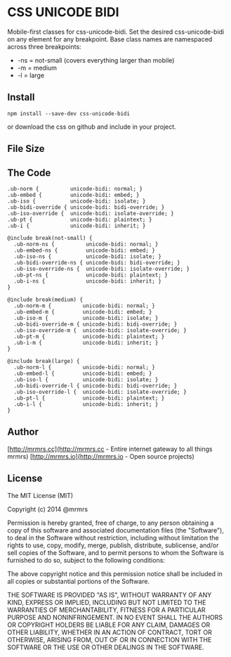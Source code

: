 # CSS UNICODE BIDI

  Mobile-first classes for css-unicode-bidi.
  Set the desired css-unicode-bidi on any element for any breakpoint.
  Base class names are namespaced across three breakpoints:

*  -ns = not-small (covers everything larger than mobile)
*  -m  = medium
*  -l  = large

## Install
```
npm install --save-dev css-unicode-bidi
```
or download the css on github and include in your project.

## File Size


## The Code
```
.ub-norm {          unicode-bidi: normal; }
.ub-embed {         unicode-bidi: embed; }
.ub-iso {           unicode-bidi: isolate; }
.ub-bidi-override { unicode-bidi: bidi-override; }
.ub-iso-override {  unicode-bidi: isolate-override; }
.ub-pt {            unicode-bidi: plaintext; }
.ub-i {             unicode-bidi: inherit; }

@include break(not-small) {
  .ub-norm-ns {          unicode-bidi: normal; }
  .ub-embed-ns {         unicode-bidi: embed; }
  .ub-iso-ns {           unicode-bidi: isolate; }
  .ub-bidi-override-ns { unicode-bidi: bidi-override; }
  .ub-iso-override-ns {  unicode-bidi: isolate-override; }
  .ub-pt-ns {            unicode-bidi: plaintext; }
  .ub-i-ns {             unicode-bidi: inherit; }
}

@include break(medium) {
  .ub-norm-m {          unicode-bidi: normal; }
  .ub-embed-m {         unicode-bidi: embed; }
  .ub-iso-m {           unicode-bidi: isolate; }
  .ub-bidi-override-m { unicode-bidi: bidi-override; }
  .ub-iso-override-m {  unicode-bidi: isolate-override; }
  .ub-pt-m {            unicode-bidi: plaintext; }
  .ub-i-m {             unicode-bidi: inherit; }
}

@include break(large) {
  .ub-norm-l {          unicode-bidi: normal; }
  .ub-embed-l {         unicode-bidi: embed; }
  .ub-iso-l {           unicode-bidi: isolate; }
  .ub-bidi-override-l { unicode-bidi: bidi-override; }
  .ub-iso-override-l {  unicode-bidi: isolate-override; }
  .ub-pt-l {            unicode-bidi: plaintext; }
  .ub-i-l {             unicode-bidi: inherit; }
}

```

## Author

[http://mrmrs.cc](http://mrmrs.cc - Entire internet gateway to all things mrmrs)
[http://mrmrs.io](http://mrmrs.io - Open source projects)

## License

The MIT License (MIT)

Copyright (c) 2014 @mrmrs

Permission is hereby granted, free of charge, to any person obtaining a copy
of this software and associated documentation files (the "Software"), to deal
in the Software without restriction, including without limitation the rights
to use, copy, modify, merge, publish, distribute, sublicense, and/or sell
copies of the Software, and to permit persons to whom the Software is
furnished to do so, subject to the following conditions:

The above copyright notice and this permission notice shall be included in
all copies or substantial portions of the Software.

THE SOFTWARE IS PROVIDED "AS IS", WITHOUT WARRANTY OF ANY KIND, EXPRESS OR
IMPLIED, INCLUDING BUT NOT LIMITED TO THE WARRANTIES OF MERCHANTABILITY,
FITNESS FOR A PARTICULAR PURPOSE AND NONINFRINGEMENT. IN NO EVENT SHALL THE
AUTHORS OR COPYRIGHT HOLDERS BE LIABLE FOR ANY CLAIM, DAMAGES OR OTHER
LIABILITY, WHETHER IN AN ACTION OF CONTRACT, TORT OR OTHERWISE, ARISING FROM,
OUT OF OR IN CONNECTION WITH THE SOFTWARE OR THE USE OR OTHER DEALINGS IN
THE SOFTWARE.

